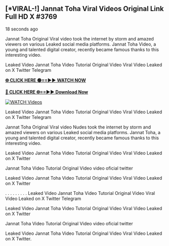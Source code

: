 ## [*VIRAL-!] Jannat Toha Viral Videos Original Link Full HD X #3769

18 seconds ago

Jannat Toha Original Viral video took the internet by storm and amazed viewers on various Leaked social media platforms. Jannat Toha Video, a young and talented digital creator, recently became famous thanks to this interesting video.

Leaked Video Jannat Toha Video Tutorial Original Video Viral Video Leaked on X Twitter Telegram

**[🌐 CLICK HERE 🟢==►► WATCH NOW](https://russelviper69.blogspot.com/p/valo-video.html)**

**[🔴 CLICK HERE 🌐==►► Download Now](https://russelviper69.blogspot.com/p/valo-video.html)**

[![WATCH Videos](https://i.imgur.com/dJHk4Zq.gif)](https://russelviper69.blogspot.com/p/valo-video.html)

Leaked Video Jannat Toha Video Tutorial Original Video Viral Video Leaked on X Twitter Telegram

Jannat Toha Original Viral video Nudes took the internet by storm and amazed viewers on various Leaked social media platforms. Jannat Toha, a young and talented digital creator, recently became famous thanks to this interesting video.

Leaked Video Jannat Toha Video Tutorial Original Video Viral Video Leaked on X Twitter

Jannat Toha Video Tutorial Original Video video oficial twitter

Leaked Video Jannat Toha Video Tutorial Original Video Viral Video Leaked on X Twitter

. . . . . . . . . Leaked Video Jannat Toha Video Tutorial Original Video Viral Video Leaked on X Twitter Telegram

Leaked Video Jannat Toha Video Tutorial Original Video Viral Video Leaked on X Twitter

Jannat Toha Video Tutorial Original Video video oficial twitter

Leaked Video Jannat Toha Video Tutorial Original Video Viral Video Leaked on X Twitter.
